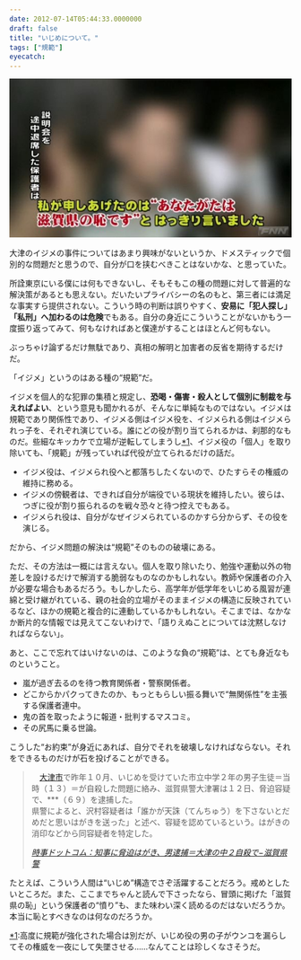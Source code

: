 ```yaml
---
date: 2012-07-14T05:44:33.0000000
draft: false
title: "いじめについて。"
tags: ["規範"]
eyecatch: 
---
```

<p><img src="20120714050101.jpg" alt="f:id:daruyanagi:20120714050101j:plain" title="f:id:daruyanagi:20120714050101j:plain" class="hatena-fotolife"></p><p>大津のイジメの事件についてはあまり興味がないというか、ドメスティックで個別的な問題だと思うので、自分が口を挟むべきことはないかな、と思っていた。</p><p>所詮東京にいる僕には何もできないし、そもそもこの種の問題に対して普遍的な解決策があるとも思えない。だいたいプライバシーの名のもと、第三者には満足な事実すら提供されない。こういう時の判断は誤りやすく、<b>安易に「犯人探し」「私刑」へ加わるのは危険</b>でもある。自分の身近にこういうことがないかもう一度振り返ってみて、何もなければあと僕達がすることはほとんど何もない。</p><p>ぶっちゃけ論ずるだけ無駄であり、真相の解明と加害者の反省を期待するだけだ。</p><p>「イジメ」というのはある種の“規範”だ。</p><p>イジメを個人的な犯罪の集積と規定し、<b>恐喝・傷害・殺人として個別に制裁を与えればよい</b>、という意見も聞かれるが、そんなに単純なものではない。イジメは規範であり関係性であり、イジメる側はイジメ役を、イジメられる側はイジメられっ子を、それぞれ演じている。誰にどの役が割り当てられるかは、刹那的なものだ。些細なキッカケで立場が逆転してしまうし<a href="#f1" name="fn1" title="高度に規範が強化された場合は別だが、いじめ役の男の子がウンコを漏らしてその権威を一夜にして失墜させる……なんてことは珍しくなさそうだ。">*1</a>、イジメ役の「個人」を取り除いても、「規範」が残っていれば代役が立てられるだけの話だ。</p>

<ul>
<li>イジメ役は、イジメられ役へと都落ちしたくないので、ひたすらその権威の維持に務める。</li>
<li>イジメの傍観者は、できれば自分が端役でいる現状を維持したい。彼らは、つぎに役が割り振られるのを戦々恐々と待つ控えでもある。</li>
<li>イジメられ役は、自分がなぜイジメられているのかすら分からず、その役を演じる。</li>
</ul><p>だから、イジメ問題の解決は“規範”そのものの破壊にある。</p><p>ただ、その方法は一概には言えない。個人を取り除いたり、勉強や運動以外の物差しを設けるだけで解消する脆弱なものなのかもしれない。教師や保護者の介入が必要な場合もあるだろう。もしかしたら、高学年が低学年をいじめる風習が連綿と受け継がれている、親の社会的立場がそのままイジメの構造に反映されているなど、ほかの規範と複合的に連動しているかもしれない。そこまでは、なかなか断片的な情報では見えてこないわけで、「語りえぬことについては沈黙しなければならない」。</p><p>あと、ここで忘れてはいけないのは、このような負の“規範”は、とても身近なものということ。</p>

<ul>
<li>嵐が過ぎ去るのを待つ教育関係者・警察関係者。</li>
<li>どこからかパクってきたのか、もっともらしい振る舞いで“無関係性”を主張する保護者連中。</li>
<li>鬼の首を取ったように報道・批判するマスコミ。</li>
<li>その尻馬に乗る世論。</li>
</ul><p>こうした“お約束”が身近にあれば、自分でそれを破壊しなければならない。それをできるものだけが石を投げることができる。</p>

<blockquote cite="http://www.jiji.com/jc/c?g=soc_30&k=2012071200242">
<p>　<a class="keyword" href="http://d.hatena.ne.jp/keyword/%C2%E7%C4%C5%BB%D4">大津市</a>で昨年１０月、いじめを受けていた市立中学２年の男子生徒＝当時（１３）＝が自殺した問題に絡み、滋賀県警大津署は１２日、脅迫容疑で、***（６９）を逮捕した。<br />
県警によると、沢村容疑者は「誰かが天誅（てんちゅう）を下さないとだめだと思いはがきを送った」と述べ、容疑を認めているという。はがきの消印などから同容疑者を特定した。</p>

<cite><a href="http://www.jiji.com/jc/c?g=soc_30&k=2012071200242">&#x6642;&#x4E8B;&#x30C9;&#x30C3;&#x30C8;&#x30B3;&#x30E0;&#xFF1A;&#x77E5;&#x4E8B;&#x306B;&#x8105;&#x8FEB;&#x306F;&#x304C;&#x304D;&#x3001;&#x7537;&#x902E;&#x6355;&#xFF1D;&#x5927;&#x6D25;&#x306E;&#x4E2D;&#xFF12;&#x81EA;&#x6BBA;&#x3067;&minus;&#x6ECB;&#x8CC0;&#x770C;&#x8B66;</a></cite>
</blockquote>
<p>たとえば、こういう人間は“いじめ”構造でさぞ活躍することだろう。戒めとしたいところだ。また、ここまでちゃんと読んで下さったなら、冒頭に掲げた「滋賀県の恥」という保護者の“憤り”も、また味わい深く読めるのだはないだろうか。本当に恥とすべきなのは何なのだろうか。</p>
<div class="footnote">
<p class="footnote"><a href="#fn1" name="f1" class="footnote-number">*1</a><span class="footnote-delimiter">:</span><span class="footnote-text">高度に規範が強化された場合は別だが、いじめ役の男の子がウンコを漏らしてその権威を一夜にして失墜させる……なんてことは珍しくなさそうだ。</span></p>
</div>